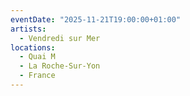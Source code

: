 ```yaml
---
eventDate: "2025-11-21T19:00:00+01:00"
artists:
  - Vendredi sur Mer
locations:
  - Quai M
  - La Roche-Sur-Yon
  - France
---
```

